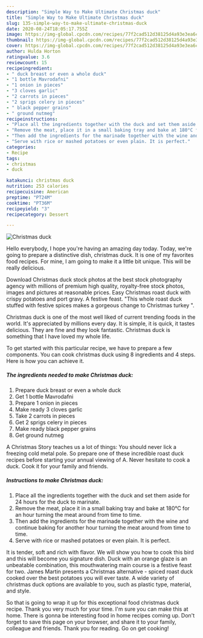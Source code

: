 ```yaml
---
description: "Simple Way to Make Ultimate Christmas duck"
title: "Simple Way to Make Ultimate Christmas duck"
slug: 135-simple-way-to-make-ultimate-christmas-duck
date: 2020-08-24T18:05:17.755Z
image: https://img-global.cpcdn.com/recipes/77f2cad512d38125d4a93e3ea6c06bee/751x532cq70/christmas-duck-recipe-main-photo.jpg
thumbnail: https://img-global.cpcdn.com/recipes/77f2cad512d38125d4a93e3ea6c06bee/751x532cq70/christmas-duck-recipe-main-photo.jpg
cover: https://img-global.cpcdn.com/recipes/77f2cad512d38125d4a93e3ea6c06bee/751x532cq70/christmas-duck-recipe-main-photo.jpg
author: Hulda Horton
ratingvalue: 3.6
reviewcount: 15
recipeingredient:
- " duck breast or even a whole duck"
- "1 bottle Mavrodafni"
- "1 onion in pieces"
- "3 cloves garlic"
- "2 carrots in pieces"
- "2 sprigs celery in pieces"
- " black pepper grains"
- " ground nutmeg"
recipeinstructions:
- "Place all the ingredients together with the duck and set them aside for 24 hours for the duck to marinate."
- "Remove the meat, place it in a small baking tray and bake at 180°C for an hour turning the meat around from time to time."
- "Then add the ingredients for the marinade together with the wine and continue baking for another hour turning the meat around from time to time."
- "Serve with rice or mashed potatoes or even plain. It is perfect."
categories:
- Recipe
tags:
- christmas
- duck

katakunci: christmas duck 
nutrition: 253 calories
recipecuisine: American
preptime: "PT24M"
cooktime: "PT36M"
recipeyield: "3"
recipecategory: Dessert

---
```



![Christmas duck](https://img-global.cpcdn.com/recipes/77f2cad512d38125d4a93e3ea6c06bee/751x532cq70/christmas-duck-recipe-main-photo.jpg)

Hello everybody, I hope you're having an amazing day today. Today, we're going to prepare a distinctive dish, christmas duck. It is one of my favorites food recipes. For mine, I am going to make it a little bit unique. This will be really delicious.

Download Christmas duck stock photos at the best stock photography agency with millions of premium high quality, royalty-free stock photos, images and pictures at reasonable prices. Easy Christmas roast duck with crispy potatoes and port gravy. A festive feast. &#34;This whole roast duck stuffed with festive spices makes a gorgeous change to Christmas turkey &#34;.

Christmas duck is one of the most well liked of current trending foods in the world. It's appreciated by millions every day. It is simple, it is quick, it tastes delicious. They are fine and they look fantastic. Christmas duck is something that I have loved my whole life.


To get started with this particular recipe, we have to prepare a few components. You can cook christmas duck using 8 ingredients and 4 steps. Here is how you can achieve it.

<!--inarticleads1-->

##### The ingredients needed to make Christmas duck:

1. Prepare  duck breast or even a whole duck
1. Get 1 bottle Mavrodafni
1. Prepare 1 onion in pieces
1. Make ready 3 cloves garlic
1. Take 2 carrots in pieces
1. Get 2 sprigs celery in pieces
1. Make ready  black pepper grains
1. Get  ground nutmeg


A Christmas Story teaches us a lot of things: You should never lick a freezing cold metal pole. So prepare one of these incredible roast duck recipes before starting your annual viewing of A. Never hesitate to cook a duck. Cook it for your family and friends. 

<!--inarticleads2-->

##### Instructions to make Christmas duck:

1. Place all the ingredients together with the duck and set them aside for 24 hours for the duck to marinate.
1. Remove the meat, place it in a small baking tray and bake at 180°C for an hour turning the meat around from time to time.
1. Then add the ingredients for the marinade together with the wine and continue baking for another hour turning the meat around from time to time.
1. Serve with rice or mashed potatoes or even plain. It is perfect.


It is tender, soft and rich with flavor. We will show you how to cook this bird and this will become you signature dish. Duck with an orange glaze is an unbeatable combination, this mouthwatering main course is a festive feast for two. James Martin presents a Christmas alternative - spiced roast duck cooked over the best potatoes you will ever taste. A wide variety of christmas duck options are available to you, such as plastic type, material, and style. 

So that is going to wrap it up for this exceptional food christmas duck recipe. Thank you very much for your time. I'm sure you can make this at home. There is gonna be interesting food in home recipes coming up. Don't forget to save this page on your browser, and share it to your family, colleague and friends. Thank you for reading. Go on get cooking!
